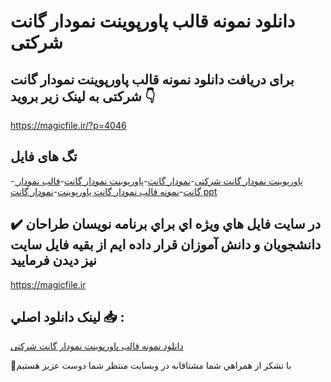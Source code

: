 # دانلود نمونه قالب پاورپوینت نمودار گانت شرکتی

## برای دریافت دانلود نمونه قالب پاورپوینت نمودار گانت شرکتی به لینک زیر بروید 👇

https://magicfile.ir/?p=4046

## تگ های فایل

-[ پاورپوینت نمودار گانت شرکتی](https://magicfile.ir/product/%d9%86%d9%85%d9%88%d9%86%d9%87-%d9%82%d8%a7%d9%84%d8%a8-%d9%be%d8%a7%d9%88%d8%b1%d9%be%d9%88%db%8c%d9%86%d8%aa-%d9%86%d9%85%d9%88%d8%af%d8%a7%d8%b1-%da%af%d8%a7%d9%86%d8%aa-%d8%b4%d8%b1%da%a9%d8%aa%db%8c/)-[نمودار گانت](https://magicfile.ir/product/%d9%86%d9%85%d9%88%d9%86%d9%87-%d9%82%d8%a7%d9%84%d8%a8-%d9%be%d8%a7%d9%88%d8%b1%d9%be%d9%88%db%8c%d9%86%d8%aa-%d9%86%d9%85%d9%88%d8%af%d8%a7%d8%b1-%da%af%d8%a7%d9%86%d8%aa-%d8%b4%d8%b1%da%a9%d8%aa%db%8c/)-[پاورپوینت نمودار گانت](https://magicfile.ir/product/%d9%86%d9%85%d9%88%d9%86%d9%87-%d9%82%d8%a7%d9%84%d8%a8-%d9%be%d8%a7%d9%88%d8%b1%d9%be%d9%88%db%8c%d9%86%d8%aa-%d9%86%d9%85%d9%88%d8%af%d8%a7%d8%b1-%da%af%d8%a7%d9%86%d8%aa-%d8%b4%d8%b1%da%a9%d8%aa%db%8c/)-[قالب نمودار گانت](https://magicfile.ir/product/%d9%86%d9%85%d9%88%d9%86%d9%87-%d9%82%d8%a7%d9%84%d8%a8-%d9%be%d8%a7%d9%88%d8%b1%d9%be%d9%88%db%8c%d9%86%d8%aa-%d9%86%d9%85%d9%88%d8%af%d8%a7%d8%b1-%da%af%d8%a7%d9%86%d8%aa-%d8%b4%d8%b1%da%a9%d8%aa%db%8c/)-[نمونه قالب نمودار گانت پاورپوینت](https://magicfile.ir/product/%d9%86%d9%85%d9%88%d9%86%d9%87-%d9%82%d8%a7%d9%84%d8%a8-%d9%be%d8%a7%d9%88%d8%b1%d9%be%d9%88%db%8c%d9%86%d8%aa-%d9%86%d9%85%d9%88%d8%af%d8%a7%d8%b1-%da%af%d8%a7%d9%86%d8%aa-%d8%b4%d8%b1%da%a9%d8%aa%db%8c/)-[نمودار گانت ppt](https://magicfile.ir/product/%d9%86%d9%85%d9%88%d9%86%d9%87-%d9%82%d8%a7%d9%84%d8%a8-%d9%be%d8%a7%d9%88%d8%b1%d9%be%d9%88%db%8c%d9%86%d8%aa-%d9%86%d9%85%d9%88%d8%af%d8%a7%d8%b1-%da%af%d8%a7%d9%86%d8%aa-%d8%b4%d8%b1%da%a9%d8%aa%db%8c/)

## ✔️ در سايت فايل هاي ويژه اي براي برنامه نويسان طراحان دانشجويان و دانش آموزان قرار داده ايم از بقيه فايل سايت نيز ديدن فرماييد

https://magicfile.ir


## لينک دانلود اصلي 📥 :

[دانلود نمونه قالب پاورپوینت نمودار گانت شرکتی](https://magicfile.ir/product/%d9%86%d9%85%d9%88%d9%86%d9%87-%d9%82%d8%a7%d9%84%d8%a8-%d9%be%d8%a7%d9%88%d8%b1%d9%be%d9%88%db%8c%d9%86%d8%aa-%d9%86%d9%85%d9%88%d8%af%d8%a7%d8%b1-%da%af%d8%a7%d9%86%d8%aa-%d8%b4%d8%b1%da%a9%d8%aa%db%8c/) 


🙏با تشکر از همراهي شما مشتاقانه در وبسایت منتظر شما دوست عزیز هستیم

